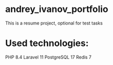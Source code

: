 # andrey_ivanov_portfolio
This is a resume project, optional for test tasks

# Used technologies:
PHP 8.4
Laravel 11
PostgreSQL 17
Redis 7
